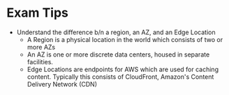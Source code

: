# Exam Tips

* Understand the difference b/n a region, an AZ, and an Edge Location
    * A Region is a physical location in the world which consists of two or more AZs
    * An AZ is one or more discrete data centers, housed in separate facilities.
    * Edge Locations are endpoints for AWS which are used for caching content. Typically this consists of CloudFront, Amazon's Content Delivery Network (CDN)
